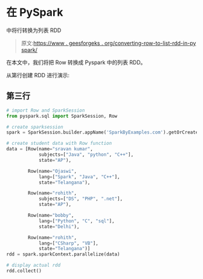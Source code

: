 # 在 PySpark

中将行转换为列表 RDD

> 原文:[https://www . geesforgeks . org/converting-row-to-list-rdd-in-py spark/](https://www.geeksforgeeks.org/converting-row-into-list-rdd-in-pyspark/)

在本文中，我们将把 Row 转换成 Pyspark 中的列表 RDD。

从第行创建 RDD 进行演示:

## 第三行

```py
# import Row and SparkSession
from pyspark.sql import SparkSession, Row

# create sparksession
spark = SparkSession.builder.appName('SparkByExamples.com').getOrCreate()

# create student data with Row function
data = [Row(name="sravan kumar",
            subjects=["Java", "python", "C++"],
            state="AP"),

        Row(name="Ojaswi",
            lang=["Spark", "Java", "C++"],
            state="Telangana"),

        Row(name="rohith",
            subjects=["DS", "PHP", ".net"],
            state="AP"),

        Row(name="bobby",
            lang=["Python", "C", "sql"],
            state="Delhi"),

        Row(name="rohith",
            lang=["CSharp", "VB"],
            state="Telangana")]
rdd = spark.sparkContext.parallelize(data)

# display actual rdd
rdd.collect()
```